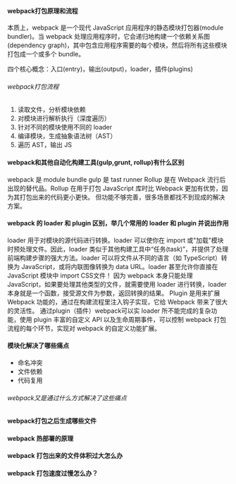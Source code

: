 #### webpack打包原理和流程

本质上，webpack 是一个现代 JavaScript 应用程序的静态模块打包器(module bundler)。当 webpack 处理应用程序时，它会递归地构建一个依赖关系图(dependency graph)，其中包含应用程序需要的每个模块，然后将所有这些模块打包成一个或多个 bundle。

四个核心概念：入口(entry)，输出(output)，loader，插件(plugins)

###### webpack打包流程

1. 读取文件，分析模块依赖
2. 对模块进行解析执行（深度遍历）
3. 针对不同的模块使用不同的 loader
4. 编译模块，生成抽象语法树（AST）
5. 遍历 AST，输出 JS


#### webpack和其他自动化构建工具(gulp,grunt, rollup)有什么区别
webpack 是 module bundle
gulp 是 tast runner
Rollup 是在 Webpack 流行后出现的替代品。Rollup 在用于打包 JavaScript 库时比 Webpack 更加有优势，因为其打包出来的代码更小更快。 但功能不够完善，很多场景都找不到现成的解决方案。

#### webpack 的 loader 和 plugin 区别，举几个常用的 loader 和 plugin 并说出作用

loader 用于对模块的源代码进行转换。loader 可以使你在 import 或"加载"模块时预处理文件。因此，loader 类似于其他构建工具中“任务(task)”，并提供了处理前端构建步骤的强大方法。loader 可以将文件从不同的语言（如 TypeScript）转换为 JavaScript，或将内联图像转换为 data URL。loader 甚至允许你直接在 JavaScript 模块中 import CSS文件！ 因为 webpack 本身只能处理 JavaScript，如果要处理其他类型的文件，就需要使用 loader 进行转换，loader 本身就是一个函数，接受源文件为参数，返回转换的结果。
Plugin 是用来扩展 Webpack 功能的，通过在构建流程里注入钩子实现，它给 Webpack 带来了很大的灵活性。 通过plugin（插件）webpack可以实 loader 所不能完成的复杂功能，使用 plugin 丰富的自定义 API 以及生命周期事件，可以控制 webpack 打包流程的每个环节，实现对 webpack 的自定义功能扩展。

#### 模块化解决了哪些痛点
* 命名冲突
* 文件依赖
* 代码复用

###### webpack又是通过什么方式解决了这些痛点


#### webpack打包之后生成哪些文件

#### webpack 热部署的原理

#### webpack 打包出来的文件体积过大怎么办

#### webpack 打包速度过慢怎么办？